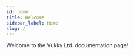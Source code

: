 ```yaml
---
id: home
title: Welcome
sidebar_label: Home
slug: /
---
```


Welcome to the Vukky Ltd. documentation page!